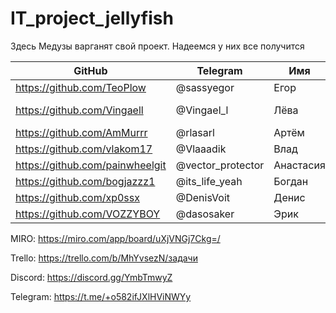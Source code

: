 # IT_project_jellyfish
Здесь Медузы варганят свой проект. Надеемся у них все получится

GitHub | Telegram | Имя | Ранг |
--- | --- | --- | --- |
https://github.com/TeoPlow | @sassyegor | Егор | Тимлид |
https://github.com/Vingaell | @Vingael_l | Лёва | Back-end, Зам.Тимлид |
https://github.com/AmMurrr | @rlasarl | Артём | Back-end |
https://github.com/vlakom17 | @Vlaaadik | Влад | - |
https://github.com/painwheelgit | @vector_protector | Анастасия | - |
https://github.com/bogjazzz1 | @its_life_yeah | Богдан | - |
https://github.com/xp0ssx | @DenisVoit | Денис | - |
https://github.com/VOZZYBOY | @dasosaker | Эрик | Тестировщик |

MIRO: https://miro.com/app/board/uXjVNGj7Ckg=/

Trello: https://trello.com/b/MhYvsezN/задачи

Discord: https://discord.gg/YmbTmwyZ

Telegram: https://t.me/+o582ifJXlHViNWYy
